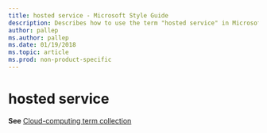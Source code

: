 ```yaml
---
title: hosted service - Microsoft Style Guide
description: Describes how to use the term "hosted service" in Microsoft content.
author: pallep
ms.author: pallep
ms.date: 01/19/2018
ms.topic: article
ms.prod: non-product-specific
---
```


# hosted service

**See** [Cloud-computing term collection](~/a-z-word-list-term-collections/term-collections/cloud-computing-terms.md)
